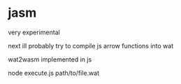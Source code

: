 # jasm

very experimental

next ill probably try to compile js arrow functions into wat

wat2wasm implemented in js

node execute.js path/to/file.wat
